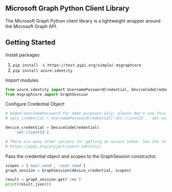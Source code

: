 ## Microsoft Graph Python Client Library

The Microsoft Graph Python client library is a lightweight wrapper around
the Microsoft Graph API.

## Getting Started

Install packages

1. `pip install -i https://test.pypi.org/simple/ msgraphcore`
2. `pip install azure-identity`

Import modules

```python
from azure.identity import UsernamePasswordCredential, DeviceCodeCredential
from msgraphcore import GraphSession
```

Configure Credential Object

```python
# Added UsernamePassword for demo purposes only, please don't use this in production.
# ugly_credential = UsernamePasswordCredential('set-clientId', 'set-username', 'set-password')

device_credential = DeviceCodeCredential(
    'set-clientId')

# There are many other options for getting an access token. See the following for more information.
# https://pypi.org/project/azure-identity/

```

Pass the credential object and scopes to the GraphSession constructor.
```python
scopes = ['mail.send', 'user.read']
graph_session = GraphSession(device_credential, scopes)
```

```python
result = graph_session.get('/me')
print(result.json())
```


